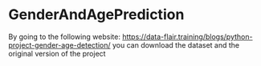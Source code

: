 # GenderAndAgePrediction

By going to the following website: https://data-flair.training/blogs/python-project-gender-age-detection/ you can download the dataset and the original version of the project
